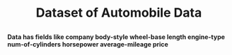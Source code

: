 <html>
  <h1 align='center'>
    Dataset of Automobile Data
  </h1>
  <h2>
    
  </h2>
  <h4>
       Data has fields like 
     company 
     body-style        
     wheel-base  
     length       
     engine-type    
     num-of-cylinders   
     horsepower
     average-mileage   
     price            

  </h4>
  </html>
  
